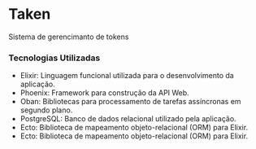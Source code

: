 # Taken

Sistema de gerencimanto de tokens

### Tecnologias Utilizadas

- Elixir: Linguagem funcional utilizada para o desenvolvimento da aplicação.
- Phoenix: Framework para construção da API Web.
- Oban: Bibliotecas para processamento de tarefas assíncronas em segundo plano.
- PostgreSQL: Banco de dados relacional utilizado pela aplicação.
- Ecto: Biblioteca de mapeamento objeto-relacional (ORM) para Elixir.
- Ecto: Biblioteca de mapeamento objeto-relacional (ORM) para Elixir.

